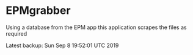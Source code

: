 # EPMgrabber
Using a database from the EPM app this application scrapes the files as required


Latest backup: Sun Sep 8 19:52:01 UTC 2019
